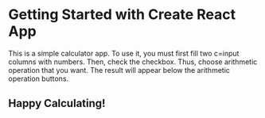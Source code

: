 # Getting Started with Create React App

This is a simple calculator app. To use it, you must first fill two c=input columns with numbers. Then, check the checkbox. Thus, choose arithmetic operation that you want. The result will appear below the arithmetic operation buttons.

## Happy Calculating!
